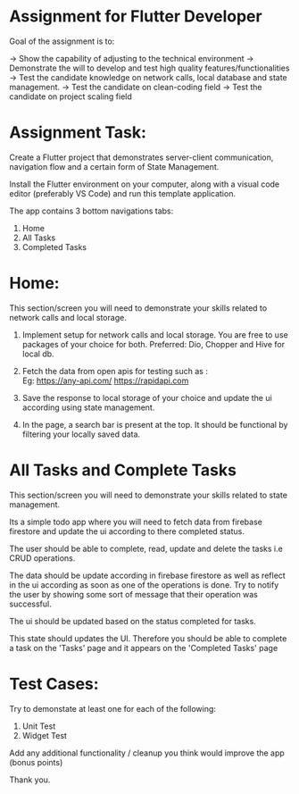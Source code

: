 # Assignment for Flutter Developer

Goal of the assignment is to:

 -> Show the capability of adjusting to the technical environment
 -> Demonstrate the will to develop and test high quality features/functionalities
 -> Test the candidate knowledge on network calls, local database and state management.
 -> Test the candidate on clean-coding field
 -> Test the candidate on project scaling field


# Assignment Task:

Create a Flutter project that demonstrates server-client communication, navigation flow and a certain form of State Management.

Install the Flutter environment on your computer, along with a visual code editor (preferably VS Code) and run this template application. 

The app contains 3 bottom navigations tabs:

1. Home
2. All Tasks
3. Completed Tasks

# Home:

This section/screen you will need to demonstrate your skills related to network calls and local storage. 

1. Implement setup for network calls and local storage. You are free to use packages of your choice for both. Preferred: Dio, Chopper and Hive for local db.

2. Fetch the data from open apis for testing such as :  
   Eg: https://any-api.com/
       https://rapidapi.com


3. Save the response to local storage of your choice and update the ui according using state management.

4. In the page, a search bar is present at the top. It should be functional by filtering your locally saved data. 


# All Tasks and Complete Tasks

This section/screen you will need to demonstrate your skills related to state management.

Its a simple todo app where you will need to fetch data from firebase firestore and update the ui according to there completed status.

The user should be able to complete, read, update and delete the tasks i.e CRUD operations. 

The data should be update according in firebase firestore as well as reflect in the ui according as soon as one of the operations is done. Try to notify the user by showing some sort of message that their operation was successful.

The ui should be updated based on the status completed for tasks. 

This state should updates the UI. Therefore you should be able to complete a task on the 'Tasks' page and it appears on the 'Completed Tasks' page


# Test Cases:

Try to demonstate at least one for each of the following:

1. Unit Test
2. Widget Test

Add any additional functionality / cleanup you think would improve the app (bonus points)


Thank you.
